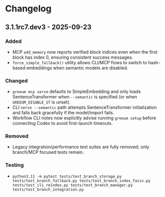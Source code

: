 # Changelog

## 3.1.1rc7.dev3 - 2025-09-23

### Added
- MCP `add_memory` now reports verified block indices even when the first block has index 0, ensuring consistent success messages.
- `force_simple_fallback()` utility allows CLI/MCP flows to switch to hash-based embeddings when semantic models are disabled.

### Changed
- `greeum mcp serve` defaults to SimpleEmbedding and only loads SentenceTransformer when `--semantic` is specified (or when `GREEUM_DISABLE_ST` is unset).
- CLI `serve --semantic` path attempts SentenceTransformer initialization and falls back gracefully if the model/import fails.
- Workflow CLI notes now explicitly advise running `greeum setup` before connecting Codex to avoid first-launch timeouts.

### Removed
- Legacy integration/performance test suites are fully removed; only branch/MCP focused tests remain.

### Testing
- `python3.11 -m pytest tests/test_branch_storage.py tests/test_branch_fallback.py tests/test_branch_index_faiss.py tests/test_cli_reindex.py tests/test_branch_manager.py tests/test_branch_integration.py`
